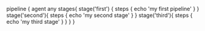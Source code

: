 pipeline {
    agent any
    stages{
        stage('first') {
            steps {
                echo 'my first pipeline'
            }
        }
        stage('second'){
            steps {
                echo 'my second stage'
            }
        }
        stage('third'){
            steps {
                echo 'my third stage'
            }
        }
    }
}
